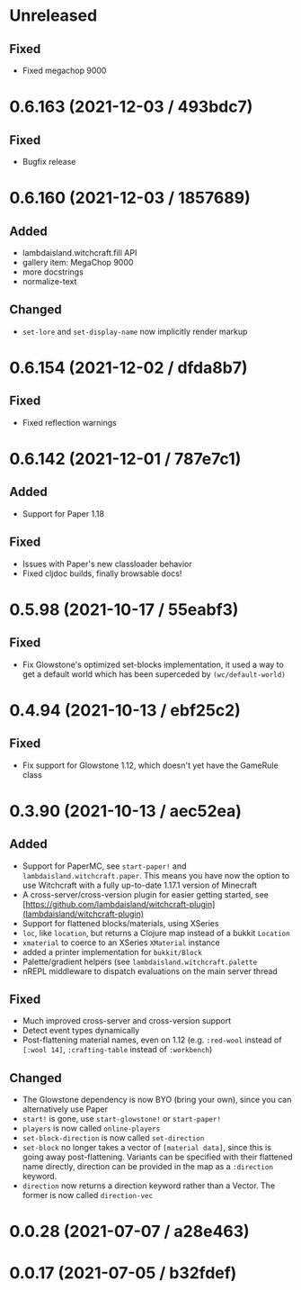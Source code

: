 # Unreleased

## Fixed

- Fixed megachop 9000

# 0.6.163 (2021-12-03 / 493bdc7)

## Fixed

- Bugfix release

# 0.6.160 (2021-12-03 / 1857689)

## Added

- lambdaisland.witchcraft.fill API
- gallery item: MegaChop 9000
- more docstrings
- normalize-text

## Changed

- `set-lore` and `set-display-name` now implicitly render markup

# 0.6.154 (2021-12-02 / dfda8b7)

## Fixed

- Fixed reflection warnings

# 0.6.142 (2021-12-01 / 787e7c1)

## Added

- Support for Paper 1.18

## Fixed

- Issues with Paper's new classloader behavior
- Fixed cljdoc builds, finally browsable docs!

# 0.5.98 (2021-10-17 / 55eabf3)

## Fixed

- Fix  Glowstone's optimized set-blocks implementation,  it used a way  to get a
  default world which has been superceded by `(wc/default-world)`

# 0.4.94 (2021-10-13 / ebf25c2)

## Fixed

- Fix support for Glowstone 1.12, which doesn't yet have the GameRule class

# 0.3.90 (2021-10-13 / aec52ea)

## Added

- Support for PaperMC, see `start-paper!` and `lambdaisland.witchcraft.paper`.
  This means you have now the option to use Witchcraft with a fully up-to-date
  1.17.1 version of Minecraft
- A cross-server/cross-version plugin for easier getting started, see [https://github.com/lambdaisland/witchcraft-plugin](lambdaisland/witchcraft-plugin)
- Support for flattened blocks/materials, using XSeries
- `loc`, like `location`, but returns a Clojure map instead of a bukkit `Location`
- `xmaterial` to coerce to an XSeries `XMaterial` instance
- added a printer implementation for `bukkit/Block`
- Palette/gradient helpers (see `lambdaisland.witchcraft.palette`
- nREPL middleware to dispatch evaluations on the main server thread

## Fixed

- Much improved cross-server and cross-version support
- Detect event types dynamically
- Post-flattening material names, even on 1.12 (e.g. `:red-wool` instead of
  `[:wool 14]`, `:crafting-table` instead of `:workbench`)

## Changed

- The Glowstone dependency is now BYO (bring your own), since you can alternatively use Paper
- `start!` is gone, use `start-glowstone!` or `start-paper!`
- `players` is now called `online-players`
- `set-block-direction` is now called `set-direction`
- `set-block` no longer takes a vector of `[material data]`, since this is going
  away post-flattening. Variants can be specified with their flattened name
  directly, direction can be provided in the map as a `:direction` keyword.
- `direction` now returns a direction keyword rather than a Vector. The former
  is now called `direction-vec`

# 0.0.28 (2021-07-07 / a28e463)

# 0.0.17 (2021-07-05 / b32fdef)
